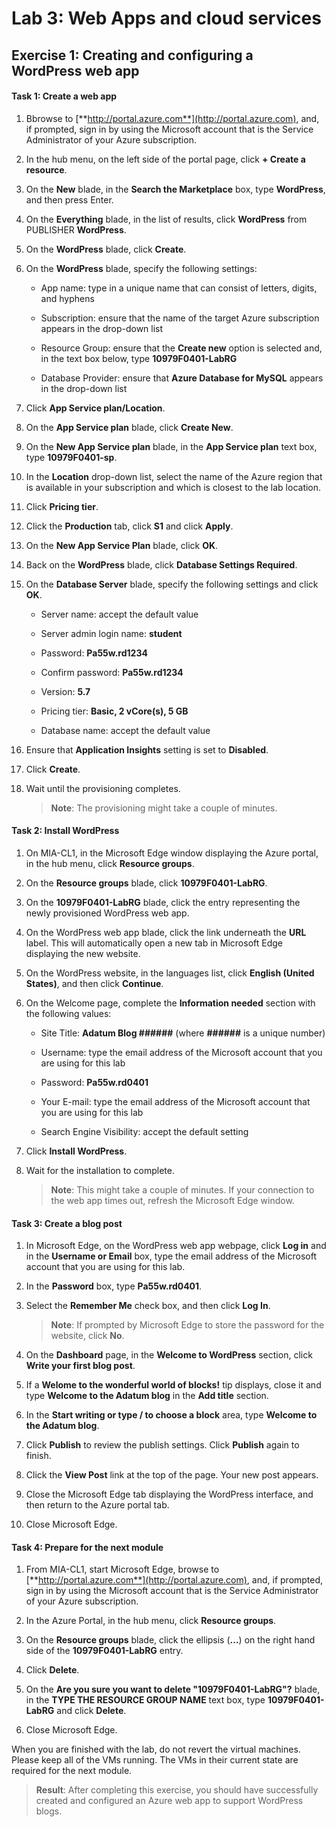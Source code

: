 # Lab 3: Web Apps and cloud services
  
## Exercise 1: Creating and configuring a WordPress web app
  
#### Task 1: Create a web app
  
1. Bbrowse to [**http://portal.azure.com**](http://portal.azure.com), and, if prompted, sign in by using the Microsoft account that is the Service Administrator of your Azure subscription.

1. In the hub menu, on the left side of the portal page, click **+ Create a resource**.

1. On the **New** blade, in the **Search the Marketplace** box, type **WordPress**, and then press Enter.

1. On the **Everything** blade, in the list of results, click **WordPress** from PUBLISHER **WordPress**.

1. On the **WordPress** blade, click **Create**.

1. On the **WordPress** blade, specify the following settings:

    - App name: type in a unique name that can consist of letters, digits, and hyphens

    - Subscription: ensure that the name of the target Azure subscription appears in the drop-down list

    - Resource Group: ensure that the **Create new** option is selected and, in the text box below, type **10979F0401-LabRG**

    - Database Provider: ensure that **Azure Database for MySQL** appears in the drop-down list

1. Click **App Service plan/Location**.

1. On the **App Service plan** blade, click **Create New**.

1. On the **New App Service plan** blade, in the **App Service plan** text box, type **10979F0401-sp**.

1. In the **Location** drop-down list, select the name of the Azure region that is available in your subscription and which is closest to the lab location.

1. Click **Pricing tier**.

1. Click the **Production** tab, click **S1** and click **Apply**.

1. On the **New App Service Plan** blade, click **OK**.

1. Back on the **WordPress** blade, click **Database Settings Required**.

1. On the **Database Server** blade, specify the following settings and click **OK**.

    - Server name: accept the default value

    - Server admin login name: **student**

    - Password: **Pa55w.rd1234**

    - Confirm password: **Pa55w.rd1234**

    - Version: **5.7**

    - Pricing tier: **Basic, 2 vCore(s), 5 GB**

    - Database name: accept the default value

1. Ensure that **Application Insights** setting is set to **Disabled**.

1. Click **Create**.

1. Wait until the provisioning completes.

    > **Note**: The provisioning might take a couple of minutes.


#### Task 2: Install WordPress
  
1. On MIA-CL1, in the Microsoft Edge window displaying the Azure portal, in the hub menu, click **Resource groups**.

1. On the **Resource groups** blade, click **10979F0401-LabRG**.

1. On the **10979F0401-LabRG** blade, click the entry representing the newly provisioned WordPress web app.

1. On the WordPress web app blade, click the link underneath the **URL** label. This will automatically open a new tab in Microsoft Edge displaying the new website.

1. On the WordPress website, in the languages list, click **English (United States)**, and then click **Continue**. 

1. On the Welcome page, complete the **Information needed** section with the following values:

    - Site Title: **Adatum Blog ######** (where **######** is a unique number)

    - Username: type the email address of the Microsoft account that you are using for this lab

    - Password: **Pa55w.rd0401**

    - Your E-mail: type the email address of the Microsoft account that you are using for this lab

    - Search Engine Visibility: accept the default setting

1. Click **Install WordPress**. 

1. Wait for the installation to complete.

    > **Note**: This might take a couple of minutes. If your connection to the web app times out, refresh the Microsoft Edge window.


#### Task 3: Create a blog post
  
1. In Microsoft Edge, on the WordPress web app webpage, click **Log in** and in the **Username or Email** box, type the email address of the Microsoft account that you are using for this lab.

1. In the **Password** box, type **Pa55w.rd0401**.

1. Select the **Remember Me** check box, and then click **Log In**.

    > **Note**: If prompted by Microsoft Edge to store the password for the website, click **No**.

1. On the **Dashboard** page, in the **Welcome to WordPress** section, click **Write your first blog post**.

1. If a **Welome to the wonderful world of blocks!** tip displays, close it and type **Welcome to the Adatum blog** in the **Add title** section.

1. In the **Start writing or type / to choose a block** area, type **Welcome to the Adatum blog**.

1. Click **Publish** to review the publish settings.  Click **Publish** again to finish.

1. Click the **View Post** link at the top of the page. Your new post appears. 

1. Close the Microsoft Edge tab displaying the WordPress interface, and then return to the Azure portal tab.

1. Close Microsoft Edge.


#### Task 4: Prepare for the next module

1. From MIA-CL1, start Microsoft Edge, browse to [**http://portal.azure.com**](http://portal.azure.com), and, if prompted, sign in by using the Microsoft account that is the Service Administrator of your Azure subscription.

1. In the Azure Portal, in the hub menu, click **Resource groups**.

1. On the **Resource groups** blade, click the ellipsis (**...**) on the right hand side of the **10979F0401-LabRG** entry.

1. Click **Delete**.

1. On the **Are you sure you want to delete "10979F0401-LabRG"?** blade, in the **TYPE THE RESOURCE GROUP NAME** text box, type **10979F0401-LabRG** and click **Delete**.

1. Close Microsoft Edge.

When you are finished with the lab, do not revert the virtual machines. Please keep all of the VMs running. The VMs in their current state are required for the next module.

> **Result**: After completing this exercise, you should have successfully created and configured an Azure web app to support WordPress blogs. 


